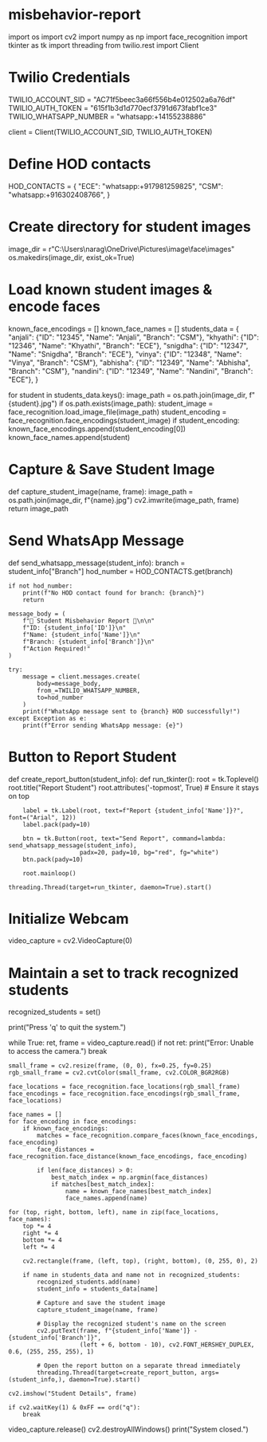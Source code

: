 # misbehavior-report
import os
import cv2
import numpy as np
import face_recognition
import tkinter as tk
import threading
from twilio.rest import Client

# Twilio Credentials
TWILIO_ACCOUNT_SID = "AC71f5beec3a66f556b4e012502a6a76df"
TWILIO_AUTH_TOKEN = "615f1b3d1d770ecf3791d673fabf1ce3"
TWILIO_WHATSAPP_NUMBER = "whatsapp:+14155238886"

client = Client(TWILIO_ACCOUNT_SID, TWILIO_AUTH_TOKEN)

# Define HOD contacts
HOD_CONTACTS = {
    "ECE": "whatsapp:+917981259825",
    "CSM": "whatsapp:+916302408766",
}

# Create directory for student images
image_dir = r"C:\Users\narag\OneDrive\Pictures\image\face\images"
os.makedirs(image_dir, exist_ok=True)

# Load known student images & encode faces
known_face_encodings = []
known_face_names = []
students_data = {
    "anjali": {"ID": "12345", "Name": "Anjali", "Branch": "CSM"},
    "khyathi": {"ID": "12346", "Name": "Khyathi", "Branch": "ECE"},
    "snigdha": {"ID": "12347", "Name": "Snigdha", "Branch": "ECE"},
    "vinya": {"ID": "12348", "Name": "Vinya", "Branch": "CSM"},
    "abhisha": {"ID": "12349", "Name": "Abhisha", "Branch": "CSM"},
    "nandini": {"ID": "12349", "Name": "Nandini", "Branch": "ECE"},
}

for student in students_data.keys():
    image_path = os.path.join(image_dir, f"{student}.jpg")
    if os.path.exists(image_path):
        student_image = face_recognition.load_image_file(image_path)
        student_encoding = face_recognition.face_encodings(student_image)
        if student_encoding:
            known_face_encodings.append(student_encoding[0])
            known_face_names.append(student)

# Capture & Save Student Image
def capture_student_image(name, frame):
    image_path = os.path.join(image_dir, f"{name}.jpg")
    cv2.imwrite(image_path, frame)
    return image_path

# Send WhatsApp Message
def send_whatsapp_message(student_info):
    branch = student_info["Branch"]
    hod_number = HOD_CONTACTS.get(branch)
    
    if not hod_number:
        print(f"No HOD contact found for branch: {branch}")
        return

    message_body = (
        f"🚨 Student Misbehavior Report 🚨\n\n"
        f"ID: {student_info['ID']}\n"
        f"Name: {student_info['Name']}\n"
        f"Branch: {student_info['Branch']}\n"
        f"Action Required!"
    )

    try:
        message = client.messages.create(
            body=message_body,
            from_=TWILIO_WHATSAPP_NUMBER,
            to=hod_number
        )
        print(f"WhatsApp message sent to {branch} HOD successfully!")
    except Exception as e:
        print(f"Error sending WhatsApp message: {e}")

# Button to Report Student
def create_report_button(student_info):
    def run_tkinter():
        root = tk.Toplevel()
        root.title("Report Student")
        root.attributes('-topmost', True)  # Ensure it stays on top

        label = tk.Label(root, text=f"Report {student_info['Name']}?", font=("Arial", 12))
        label.pack(pady=10)
        
        btn = tk.Button(root, text="Send Report", command=lambda: send_whatsapp_message(student_info),
                        padx=20, pady=10, bg="red", fg="white")
        btn.pack(pady=10)
        
        root.mainloop()
    
    threading.Thread(target=run_tkinter, daemon=True).start()

# Initialize Webcam
video_capture = cv2.VideoCapture(0)

# Maintain a set to track recognized students
recognized_students = set()

print("Press 'q' to quit the system.")

while True:
    ret, frame = video_capture.read()
    if not ret:
        print("Error: Unable to access the camera.")
        break

    small_frame = cv2.resize(frame, (0, 0), fx=0.25, fy=0.25)
    rgb_small_frame = cv2.cvtColor(small_frame, cv2.COLOR_BGR2RGB)

    face_locations = face_recognition.face_locations(rgb_small_frame)
    face_encodings = face_recognition.face_encodings(rgb_small_frame, face_locations)

    face_names = []
    for face_encoding in face_encodings:
        if known_face_encodings:
            matches = face_recognition.compare_faces(known_face_encodings, face_encoding)
            face_distances = face_recognition.face_distance(known_face_encodings, face_encoding)

            if len(face_distances) > 0:
                best_match_index = np.argmin(face_distances)
                if matches[best_match_index]:
                    name = known_face_names[best_match_index]
                    face_names.append(name)

    for (top, right, bottom, left), name in zip(face_locations, face_names):
        top *= 4
        right *= 4
        bottom *= 4
        left *= 4

        cv2.rectangle(frame, (left, top), (right, bottom), (0, 255, 0), 2)

        if name in students_data and name not in recognized_students:
            recognized_students.add(name)
            student_info = students_data[name]
            
            # Capture and save the student image
            capture_student_image(name, frame)
            
            # Display the recognized student's name on the screen
            cv2.putText(frame, f"{student_info['Name']} - {student_info['Branch']}", 
                        (left + 6, bottom - 10), cv2.FONT_HERSHEY_DUPLEX, 0.6, (255, 255, 255), 1)

            # Open the report button on a separate thread immediately
            threading.Thread(target=create_report_button, args=(student_info,), daemon=True).start()

    cv2.imshow("Student Details", frame)

    if cv2.waitKey(1) & 0xFF == ord("q"):
        break

video_capture.release()
cv2.destroyAllWindows()
print("System closed.")
